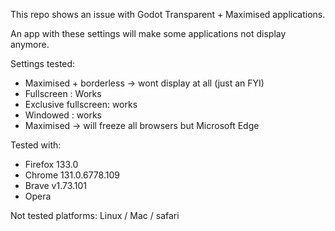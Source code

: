 This repo shows an issue with Godot Transparent + Maximised applications.

An app with these settings will make some applications not display anymore.

Settings tested:
- Maximised + borderless -> wont display at all (just an FYI)
- Fullscreen : Works
- Exclusive fullscreen: works
- Windowed : works
- Maximised -> will freeze all browsers but Microsoft Edge 

Tested with:
- Firefox 133.0
- Chrome 131.0.6778.109
- Brave v1.73.101
- Opera

Not tested platforms:
Linux / Mac / safari
